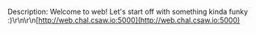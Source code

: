 Description: Welcome to web! Let's start off with something kinda funky :)\r\n\r\n[http://web.chal.csaw.io:5000](http://web.chal.csaw.io:5000)
